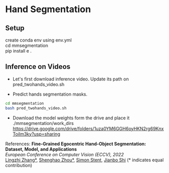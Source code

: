 # Hand Segmentation

## Setup
create conda env using env.yml  
cd mmsegmentation  
pip install e .  

## Inference on Videos

- Let's first download inference video. Update its path on pred_twohands_video.sh

- Predict hands segmentation masks.
```bash
cd mmsegmentation
bash pred_twohands_video.sh
```
- Download the model weights form the drive and place it ./mmsegmentation/work_dirs
https://drive.google.com/drive/folders/1uza0YM6GGH6oyHKN2rg69KnxToilm3ky?usp=sharing
  
References:
**Fine-Grained Egocentric Hand-Object Segmentation: Dataset, Model, and Applications**\
*European Conference on Computer Vision (ECCV), 2022*\
[Lingzhi Zhang*](https://owenzlz.github.io/), [Shenghao Zhou*](https://scholar.google.com/citations?user=kWdwbUYAAAAJ&hl=en), [Simon Stent](https://scholar.google.com/citations?user=f3aij5UAAAAJ&hl=en), [Jianbo Shi](https://www.cis.upenn.edu/~jshi/) (* indicates equal contribution)
